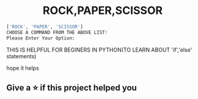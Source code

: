 <div align="center">
 
# ROCK,PAPER,SCISSOR
</div>

```python
['ROCK', 'PAPER', 'SCISSOR']
CHOOSE A COMMAND FROM THE ABOVE LIST!
Please Enter Your Option:
```

<p>THIS IS HELPFUL FOR BEGINERS IN PYTHON(TO LEARN ABOUT 'if','else' statements)</P>
 
<p>hope it helps</P>

 ## Give a ⭐ if this project helped you

